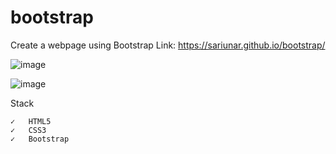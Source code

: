 # bootstrap
Create a webpage using Bootstrap
Link: https://sariunar.github.io/bootstrap/

![image](https://user-images.githubusercontent.com/90380387/219022711-851d34d4-19eb-4596-bfe2-3513aec5854c.png)

![image](https://user-images.githubusercontent.com/90380387/219022823-39d6a765-f0ac-4b0b-9f4f-71caae49de6f.png)

Stack

    ✓   HTML5
    ✓   CSS3
    ✓   Bootstrap

